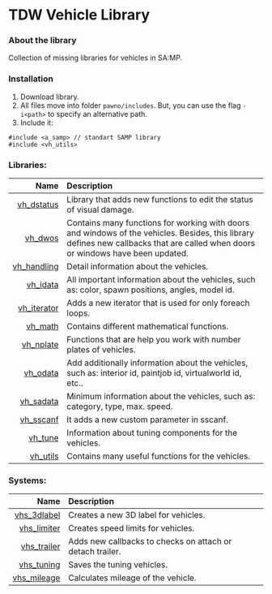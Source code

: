 # TDW Vehicle Library

### About the library
Collection of missing libraries for vehicles in SA:MP.

### Installation
1. Download library.
2. All files move into folder `pawno/includes`. But, you can use the flag `-i<path>` to specify an alternative path.
3. Include it:
```PAWN
#include <a_samp> // standart SAMP library
#include <vh_utils>
```

### Libraries:
| Name        | Description |
|------------:|:------------|
| [vh_dstatus](https://github.com/TDW-org/samp-include-vehicle/blob/master/tdw_vehicle/utils/damage_status.inc)  | Library that adds new functions to edit the status of visual damage. |
| [vh_dwos](https://github.com/TDW-org/samp-include-vehicle/blob/master/vh_dwos.inc)     | Contains many functions for working with doors and windows of the vehicles. Besides, this library defines new callbacks that are called when doors or windows have been updated. |
| [vh_handling](https://github.com/TDW-org/samp-include-vehicle/blob/master/tdw_vehicle/data/gtasa_handling.inc) | Detail information about the vehicles. |
| [vh_idata](https://github.com/TDW-org/samp-include-vehicle/blob/master/tdw_vehicle/data/important_data.inc)    | All important information about the vehicles, such as: color, spawn positions, angles, model id. |
| [vh_iterator](https://github.com/TDW-org/samp-include-vehicle/blob/master/tdw_vehicle/data/iterator.inc) | Adds a new iterator that is used for only foreach loops. |
| [vh_math](https://github.com/TDW-org/samp-include-vehicle/blob/master/tdw_vehicle/utils/math_functions.inc)     | Contains different mathematical functions. |
| [vh_nplate](https://github.com/TDW-org/samp-include-vehicle/blob/master/tdw_vehicle/utils/number_plate.inc)   | Functions that are help you work with number plates of vehicles. |
| [vh_odata](https://github.com/TDW-org/samp-include-vehicle/blob/master/tdw_vehicle/data/other_data.inc)    | Add additionally information about the vehicles, such as: interior id, paintjob id, virtualworld id, etc.. |
| [vh_sadata](https://github.com/TDW-org/samp-include-vehicle/blob/master/tdw_vehicle/data/gtasa_data.inc)   | Minimum information about the vehicles, such as: category, type, max. speed. |
| [vh_sscanf](https://github.com/TDW-org/samp-include-vehicle/blob/master/tdw_vehicle/utils/sscanf_custom_parameter.inc)   | It adds a new custom parameter in sscanf. |
| [vh_tune](https://github.com/TDW-org/samp-include-vehicle/blob/master/tdw_vehicle/data/tuning_data.inc)     | Information about tuning components for the vehicles. |
| [vh_utils](https://github.com/TDW-org/samp-include-vehicle/blob/master/tdw_vehicle/utils/useful_functions.inc)    | Contains many useful functions for the vehicles. |

### Systems:
| Name        | Description |
|------------:|:------------|
| [vhs_3dlabel](https://github.com/TDW-org/samp-include-vehicle/blob/master/tdw_vehicle/system/3dtext_label.inc) | Creates a new 3D label for vehicles. |
| [vhs_limiter](https://github.com/TDW-org/samp-include-vehicle/blob/master/tdw_vehicle/system/limiter.inc) | Creates speed limits for vehicles. |
| [vhs_trailer](https://github.com/TDW-org/samp-include-vehicle/blob/master/tdw_vehicle/system/trailer_manage.inc) | Adds new callbacks to checks on attach or detach trailer. |
| [vhs_tuning](https://github.com/TDW-org/samp-include-vehicle/blob/master/tdw_vehicle/system/tuning_manage.inc)  | Saves the tuning vehicles. |
| [vhs_mileage](https://github.com/TDW-org/samp-include-vehicle/blob/master/tdw_vehicle/system/mileage.inc) | Calculates mileage of the vehicle. |
